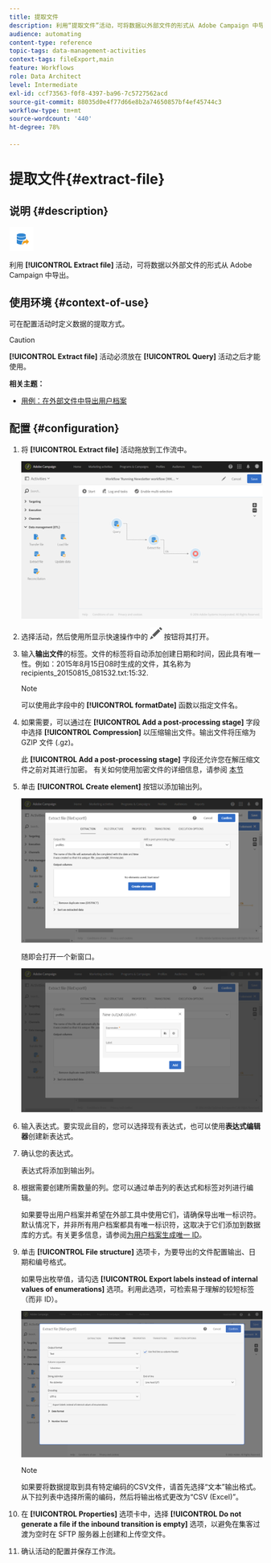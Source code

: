 ```yaml
---
title: 提取文件
description: 利用“提取文件”活动，可将数据以外部文件的形式从 Adobe Campaign 中导出。
audience: automating
content-type: reference
topic-tags: data-management-activities
context-tags: fileExport,main
feature: Workflows
role: Data Architect
level: Intermediate
exl-id: ccf73563-f0f8-4397-ba96-7c5727562acd
source-git-commit: 88035d0e4f77d66e8b2a74650857bf4ef45744c3
workflow-type: tm+mt
source-wordcount: '440'
ht-degree: 78%

---
```


# 提取文件{#extract-file}

## 说明 {#description}

![](assets/export.png)

利用 **[!UICONTROL Extract file]** 活动，可将数据以外部文件的形式从 Adobe Campaign 中导出。

## 使用环境 {#context-of-use}

可在配置活动时定义数据的提取方式。

>[!CAUTION]
>
>**[!UICONTROL Extract file]** 活动必须放在 **[!UICONTROL Query]** 活动之后才能使用。

**相关主题：**

* [用例：在外部文件中导出用户档案](../../automating/using/exporting-profiles-in-file.md)

## 配置 {#configuration}

1. 将 **[!UICONTROL Extract file]** 活动拖放到工作流中。

   ![](assets/wkf_data_export1.png)

1. 选择活动，然后使用所显示快速操作中的 ![](assets/edit_darkgrey-24px.png) 按钮将其打开。
1. 输入&#x200B;**输出文件**&#x200B;的标签。文件的标签将自动添加创建日期和时间，因此具有唯一性。例如：2015年8月15日08时生成的文件，其名称为recipients_20150815_081532.txt:15:32.

   >[!NOTE]
   >
   >可以使用此字段中的 **[!UICONTROL formatDate]** 函数以指定文件名。

1. 如果需要，可以通过在 **[!UICONTROL Add a post-processing stage]** 字段中选择 **[!UICONTROL Compression]** 以压缩输出文件。输出文件将压缩为 GZIP 文件 (.gz)。

   此 **[!UICONTROL Add a post-processing stage]** 字段还允许您在解压缩文件之前对其进行加密。 有关如何使用加密文件的详细信息，请参阅 [本节](../../automating/using/managing-encrypted-data.md)

1. 单击 **[!UICONTROL Create element]** 按钮以添加输出列。

   ![](assets/wkf_data_export2.png)

   随即会打开一个新窗口。

   ![](assets/wkf_data_export3.png)

1. 输入表达式。要实现此目的，您可以选择现有表达式，也可以使用&#x200B;**表达式编辑器**&#x200B;创建新表达式。
1. 确认您的表达式。

   表达式将添加到输出列。

1. 根据需要创建所需数量的列。您可以通过单击列的表达式和标签对列进行编辑。

   如果要导出用户档案并希望在外部工具中使用它们，请确保导出唯一标识符。默认情况下，并非所有用户档案都具有唯一标识符，这取决于它们添加到数据库的方式。有关更多信息，请参阅[为用户档案生成唯一 ID](../../developing/using/configuring-the-resource-s-data-structure.md#generating-a-unique-id-for-profiles-and-custom-resources)。

1. 单击 **[!UICONTROL File structure]** 选项卡，为要导出的文件配置输出、日期和编号格式。

   如果导出枚举值，请勾选 **[!UICONTROL Export labels instead of internal values of enumerations]** 选项。利用此选项，可检索易于理解的较短标签（而非 ID）。

   ![](assets/extract-file-file-structure.png)

   >[!NOTE]
   >
   >如果要将数据提取到具有特定编码的CSV文件，请首先选择“文本”输出格式。 从下拉列表中选择所需的编码，然后将输出格式更改为“CSV (Excel)”。

1. 在 **[!UICONTROL Properties]** 选项卡中，选择 **[!UICONTROL Do not generate a file if the inbound transition is empty]** 选项，以避免在集客过渡为空时在 SFTP 服务器上创建和上传空文件。
1. 确认活动的配置并保存工作流。
